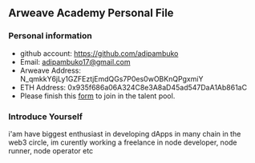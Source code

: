 ## Arweave Academy Personal File

### Personal information

- github account: https://github.com/adipambuko
- Email: adipambuko17@gmail.com
- Arweave Address: N_qmkkY6jLy1GZFEztjEmdQGs7P0es0wOBKnQPgxmiY
- ETH Address: 0x935f686a06A324C8e3A8aD45ad547DaA1Ab861aC
- Please finish this [form](https://docs.google.com/forms/d/e/1FAIpQLSfWA5fIIcBgmRppm3jNz5vmf9Mai_QMVil-2pO4r7YKn_Zhtw/viewform?usp=sf_link) to join in the talent pool.

### Introduce Yourself
 i'am have biggest enthusiast in developing dApps in many chain in the web3 circle, im curently working a freelance in node developer, node runner, node operator etc
